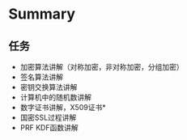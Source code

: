 # Summary



## 任务

+ 加密算法讲解（对称加密，非对称加密，分组加密）
+ 签名算法讲解
+ 密钥交换算法讲解
+ 计算机中的随机数讲解
+ 数字证书讲解，X509证书*
+ 国密SSL过程讲解
+ PRF KDF函数讲解